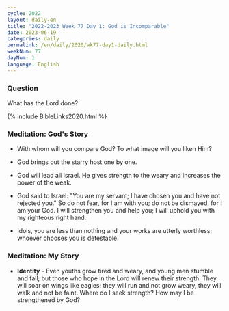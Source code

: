 ```yaml
---
cycle: 2022
layout: daily-en
title: "2022-2023 Week 77 Day 1: God is Incomparable"
date: 2023-06-19
categories: daily
permalink: /en/daily/2020/wk77-day1-daily.html
weekNum: 77
dayNum: 1
language: English
---
```


### Question     
What has the Lord done?

{% include BibleLinks2020.html %} 

### Meditation: God's Story   
+ With whom will you compare God? To what image will you liken Him? 

+ God brings out the starry host one by one. 

+ God will lead all Israel. He gives strength to the weary and increases the power of the weak. 

+ God said to Israel: "You are my servant; I have chosen you and have not rejected you." So do not fear, for I am with you; do not be dismayed, for I am your God. I will strengthen you and help you; I will uphold you with my righteous right hand. 

+ Idols, you are less than nothing and your works are utterly worthless; whoever chooses you is detestable. 

### Meditation: My Story   
+ **Identity** - Even youths grow tired and weary, and young men stumble and fall; but those who hope in the Lord will renew their strength. They will soar on wings like eagles; they will run and not grow weary, they will walk and not be faint. Where do I seek strength? How may I be strengthened by God?
